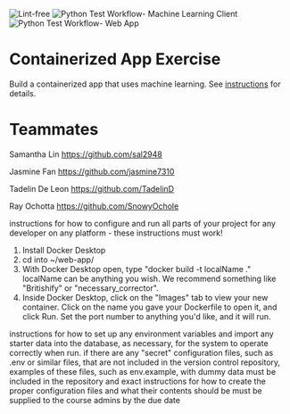 ![Lint-free](https://github.com/nyu-software-engineering/containerized-app-exercise/actions/workflows/lint.yml/badge.svg)
![Python Test Workflow- Machine Learning Client](https://github.com/software-students-spring2025/4-containers-liquidgators/actions/workflows/machine-learning.yml/badge.svg?event=pull_request)
![Python Test Workflow- Web App](https://github.com/software-students-spring2025/4-containers-liquidgators/actions/workflows/web-app.yml/badge.svg?event=pull_request)

# Containerized App Exercise

Build a containerized app that uses machine learning. See [instructions](./instructions.md) for details.

# Teammates
Samantha Lin https://github.com/sal2948

Jasmine Fan https://github.com/jasmine7310

Tadelin De Leon https://github.com/TadelinD

Ray Ochotta https://github.com/SnowyOchole

instructions for how to configure and run all parts of your project for any developer on any platform - these instructions must work!

1. Install Docker Desktop
2. cd into ~/web-app/
3. With Docker Desktop open, type "docker build -t localName ." localName can be anything you wish. We recommend something like "Britishify" or "necessary_corrector".
4. Inside Docker Desktop, click on the "Images" tab to view your new container. Click on the name you gave your Dockerfile to open it, and click Run. Set the port number to anything you'd like, and it will run.

instructions for how to set up any environment variables and import any starter data into the database, as necessary, for the system to operate correctly when run.
if there are any "secret" configuration files, such as .env or similar files, that are not included in the version control repository, examples of these files, such as env.example, with dummy data must be included in the repository and exact instructions for how to create the proper configuration files and what their contents should be must be supplied to the course admins by the due date
